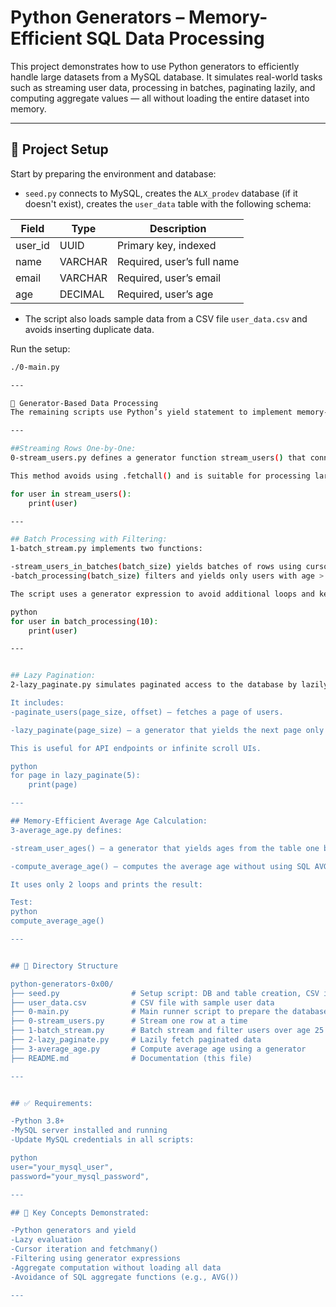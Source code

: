 # Python Generators – Memory-Efficient SQL Data Processing

This project demonstrates how to use Python generators to efficiently handle large datasets from a MySQL database. It simulates real-world tasks such as streaming user data, processing in batches, paginating lazily, and computing aggregate values — all without loading the entire dataset into memory.

---

## 🔧 Project Setup

Start by preparing the environment and database:

- `seed.py` connects to MySQL, creates the `ALX_prodev` database (if it doesn't exist), creates the `user_data` table with the following schema:

| Field    | Type     | Description                    |
|----------|----------|--------------------------------|
| user_id  | UUID     | Primary key, indexed           |
| name     | VARCHAR  | Required, user’s full name     |
| email    | VARCHAR  | Required, user’s email         |
| age      | DECIMAL  | Required, user’s age           |

- The script also loads sample data from a CSV file `user_data.csv` and avoids inserting duplicate data.

Run the setup:
```bash
./0-main.py

---

🧠 Generator-Based Data Processing
The remaining scripts use Python’s yield statement to implement memory-efficient operations on the user_data table.

---

##Streaming Rows One-by-One:
0-stream_users.py defines a generator function stream_users() that connects to the database and yields rows from the user_data table one at a time using a cursor iterator.

This method avoids using .fetchall() and is suitable for processing large tables efficiently.

for user in stream_users():
    print(user)

---

## Batch Processing with Filtering:
1-batch_stream.py implements two functions:

-stream_users_in_batches(batch_size) yields batches of rows using cursor.fetchmany().
-batch_processing(batch_size) filters and yields only users with age > 25.

The script uses a generator expression to avoid additional loops and keeps memory usage low.

python
for user in batch_processing(10):
    print(user)

---


## Lazy Pagination:
2-lazy_paginate.py simulates paginated access to the database by lazily fetching pages using SQL's LIMIT and OFFSET.

It includes:
-paginate_users(page_size, offset) – fetches a page of users.

-lazy_paginate(page_size) – a generator that yields the next page only when needed.

This is useful for API endpoints or infinite scroll UIs.

python
for page in lazy_paginate(5):
    print(page)

---

## Memory-Efficient Average Age Calculation:
3-average_age.py defines:

-stream_user_ages() – a generator that yields ages from the table one by one.

-compute_average_age() – computes the average age without using SQL AVG() or loading all rows.

It uses only 2 loops and prints the result:

Test:
python
compute_average_age()

---


## 📁 Directory Structure

python-generators-0x00/
├── seed.py                # Setup script: DB and table creation, CSV import
├── user_data.csv          # CSV file with sample user data
├── 0-main.py              # Main runner script to prepare the database
├── 0-stream_users.py      # Stream one row at a time
├── 1-batch_stream.py      # Batch stream and filter users over age 25
├── 2-lazy_paginate.py     # Lazily fetch paginated data
├── 3-average_age.py       # Compute average age using a generator
├── README.md              # Documentation (this file)

---


## ✅ Requirements:

-Python 3.8+
-MySQL server installed and running
-Update MySQL credentials in all scripts:

python
user="your_mysql_user",
password="your_mysql_password",

---

## 🎯 Key Concepts Demonstrated:

-Python generators and yield
-Lazy evaluation
-Cursor iteration and fetchmany()
-Filtering using generator expressions
-Aggregate computation without loading all data
-Avoidance of SQL aggregate functions (e.g., AVG())

---